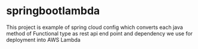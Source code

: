 # springbootlambda
This project is example of spring cloud config which converts each java method of Functional type as rest api end point and dependency we use for deployment into AWS Lambda
